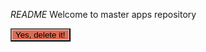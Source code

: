 *README*
Welcome to master apps repository

<button class="confirm" tabindex="1" style="  display: inline-block;
  box-shadow: #F5D5CF 0px 0px 2px, #E0E0E0 0px 0px 0px 1px inset;
  background-color: #DD6B55;">Yes, delete it!</button>
